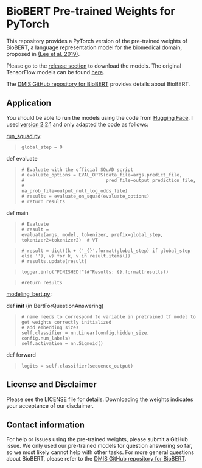 # BioBERT Pre-trained Weights for PyTorch
This repository provides a PyTorch version of the pre-trained weights of BioBERT, a language representation model for the biomedical domain, proposed in [(Lee et al. 2019)](https://arxiv.org/abs/1901.08746). 

Please go to the [release section](https://github.com/vthost/biobert-pytorch/releases) to download the models. The original TensorFlow models can be found [here](https://github.com/naver/biobert-pretrained).

The [DMIS GitHub repository for BioBERT](https://github.com/dmis-lab/biobert) provides details about BioBERT.

## Application

You should be able to run the models using the code from [Hugging Face](https://github.com/huggingface/transformers). I used [version 2.2.1](https://github.com/huggingface/transformers/tree/v2.2.1/transformers) and only adapted the code as follows:

[run_squad.py](https://github.com/huggingface/transformers/blob/734a28a767e94d0273d7130db21a2ed5c113c51f/examples/question-answering/run_squad.py):
  >     global_step = 0
  
  def evaluate
  >     # Evaluate with the official SQuAD script
  >     # evaluate_options = EVAL_OPTS(data_file=args.predict_file,
  >     #                              pred_file=output_prediction_file,
  >     #                              na_prob_file=output_null_log_odds_file)
  >     # results = evaluate_on_squad(evaluate_options)
  >     # return results
  
  def main
  >     # Evaluate
  >     # result =
  >     evaluate(args, model, tokenizer, prefix=global_step, tokenizer2=tokenizer2)  # VT

  >     # result = dict((k + ('_{}'.format(global_step) if global_step else ''), v) for k, v in result.items())
  >     # results.update(result)

  >     logger.info("FINISHED!")#"Results: {}.format(results))

  >     #return results  
  
[modeling_bert.py](https://github.com/huggingface/transformers/blob/734a28a767e94d0273d7130db21a2ed5c113c51f/src/transformers/modeling_bert.py):
  
  def __init__ (in BertForQuestionAnswering)
  >     # name needs to correspond to variable in pretrained tf model to get weights correctly initialized
  >     # add embedding sizes
  >     self.classifier = nn.Linear(config.hidden_size, config.num_labels)
  >     self.activation = nn.Sigmoid()
  
  def forward
  >     logits = self.classifier(sequence_output)


## License and Disclaimer
Please see the LICENSE file for details. Downloading the weights indicates your acceptance of our disclaimer.

## Contact information
For help or issues using the pre-trained weights, please submit a GitHub issue. We only used our pre-trained models for question answering so far, so we most likely cannot help with other tasks. For more general questions about BioBERT, please refer to the [DMIS GitHub repository for BioBERT](https://github.com/dmis-lab/biobert).
